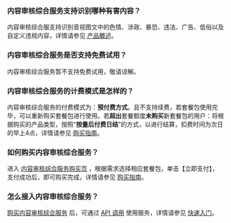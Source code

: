 ### 内容审核综合服务支持识别哪种有害内容？
内容审核综合服支持识别音视图文中的色情、涉政、暴恐、违法、广告、低俗以及自定义违规内容，详情请参见 [产品概述](https://cloud.tencent.com/document/product/1345/49908)。

### 内容审核综合服务是否支持免费试用？
内容审核综合服务暂不支持免费试用，敬请谅解。

### 内容审核综合服务的计费模式是怎样的？
内容审核综合服务的付费模式为：**预付费方式**。且不支持续费，若套餐包使用完毕，可以重新购买套餐包进行使用。若**超出**套餐额度**未购买**新套餐包的用户：将根据购买的产品类型，按照“**按量后付费日结**”的方式，以进行结算，扣费时间为次日的早上4点，详情请参见 [购买指南](https://cloud.tencent.com/document/product/1345/49911)。

### 如何购买内容审核综合服务？
进入 [内容审核综合服务购买页](https://buy.cloud.tencent.com/cms?type=cmrs) ，根据需求选择相应套餐包，单击【立即支付】，支付成功后，即可购买完成，详情请参见 [购买指南](https://cloud.tencent.com/document/product/1345/49911)。

### 怎么接入内容审核综合服务？
[购买内容审核综合服务](https://buy.cloud.tencent.com/cms?type=cmrs) 后，可通过 [API 调用]() 使用服务，详情请参见 [快速入门](https://cloud.tencent.com/document/product/1345/49912)。